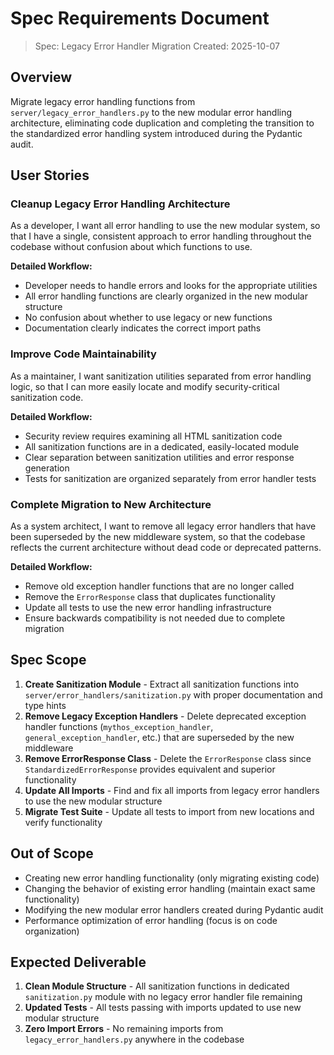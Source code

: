 # Spec Requirements Document

> Spec: Legacy Error Handler Migration
> Created: 2025-10-07

## Overview

Migrate legacy error handling functions from `server/legacy_error_handlers.py` to the new modular error handling architecture, eliminating code duplication and completing the transition to the standardized error handling system introduced during the Pydantic audit.

## User Stories

### Cleanup Legacy Error Handling Architecture

As a developer, I want all error handling to use the new modular system, so that I have a single, consistent approach to error handling throughout the codebase without confusion about which functions to use.

**Detailed Workflow:**
- Developer needs to handle errors and looks for the appropriate utilities
- All error handling functions are clearly organized in the new modular structure
- No confusion about whether to use legacy or new functions
- Documentation clearly indicates the correct import paths

### Improve Code Maintainability

As a maintainer, I want sanitization utilities separated from error handling logic, so that I can more easily locate and modify security-critical sanitization code.

**Detailed Workflow:**
- Security review requires examining all HTML sanitization code
- All sanitization functions are in a dedicated, easily-located module
- Clear separation between sanitization utilities and error response generation
- Tests for sanitization are organized separately from error handler tests

### Complete Migration to New Architecture

As a system architect, I want to remove all legacy error handlers that have been superseded by the new middleware system, so that the codebase reflects the current architecture without dead code or deprecated patterns.

**Detailed Workflow:**
- Remove old exception handler functions that are no longer called
- Remove the `ErrorResponse` class that duplicates functionality
- Update all tests to use the new error handling infrastructure
- Ensure backwards compatibility is not needed due to complete migration

## Spec Scope

1. **Create Sanitization Module** - Extract all sanitization functions into `server/error_handlers/sanitization.py` with proper documentation and type hints
2. **Remove Legacy Exception Handlers** - Delete deprecated exception handler functions (`mythos_exception_handler`, `general_exception_handler`, etc.) that are superseded by the new middleware
3. **Remove ErrorResponse Class** - Delete the `ErrorResponse` class since `StandardizedErrorResponse` provides equivalent and superior functionality
4. **Update All Imports** - Find and fix all imports from legacy error handlers to use the new modular structure
5. **Migrate Test Suite** - Update all tests to import from new locations and verify functionality

## Out of Scope

- Creating new error handling functionality (only migrating existing code)
- Changing the behavior of existing error handling (maintain exact same functionality)
- Modifying the new modular error handlers created during Pydantic audit
- Performance optimization of error handling (focus is on code organization)

## Expected Deliverable

1. **Clean Module Structure** - All sanitization functions in dedicated `sanitization.py` module with no legacy error handler file remaining
2. **Updated Tests** - All tests passing with imports updated to use new modular structure
3. **Zero Import Errors** - No remaining imports from `legacy_error_handlers.py` anywhere in the codebase
